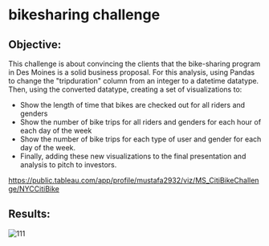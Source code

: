 # bikesharing challenge

## Objective:
This challenge is about convincing the clients that the bike-sharing program in Des Moines is a solid business proposal. For this analysis, using Pandas to change the "tripduration" column from an integer to a datetime datatype. Then, using the converted datatype, creating a set of visualizations to:

* Show the length of time that bikes are checked out for all riders and genders
* Show the number of bike trips for all riders and genders for each hour of each day of the week
* Show the number of bike trips for each type of user and gender for each day of the week.
* Finally, adding these new visualizations to the final presentation and analysis to pitch to investors.

https://public.tableau.com/app/profile/mustafa2932/viz/MS_CitiBikeChallenge/NYCCitiBike

## Results:

![111](https://user-images.githubusercontent.com/103544626/195929743-24ce7650-e8f1-45d0-814a-b7a80e572334.PNG)

